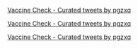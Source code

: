 <html>
<meta name="twitter:card" content="summary_large_image">
<meta name="twitter:site" content="@pgzxq">
<meta name="twitter:creator" content="@pgzxq">
<meta name="twitter:title" content="Covid-19 Vaccine Availability">
<meta name="twitter:description" content="Get realtime feed of vaccines.">
<meta name="twitter:image" content="https://1gew6o3qn6vx9kp3s42ge0y1-wpengine.netdna-ssl.com/wp-content/uploads/prod/2020/12/GettyImages-1248797862-scaled.jpg">

<body>
 
   <a class="twitter-timeline" href="https://twitter.com/pgzxq/timelines/1406891686534418433">Vaccine Check - Curated tweets by pgzxq</a> <script async src="https://platform.twitter.com/widgets.js" charset="utf-8"></script>
  
  
 <a class="twitter-timeline" href="https://twitter.com/pgzxq/timelines/1406563336611713028">Vaccine Check - Curated tweets by pgzxq</a> <script async src="https://platform.twitter.com/widgets.js" charset="utf-8"></script>
 
 
  <a class="twitter-timeline" href="https://twitter.com/pgzxq/timelines/1407741061036793856">Vaccine Check - Curated tweets by pgzxq</a> <script async src="https://platform.twitter.com/widgets.js" charset="utf-8"></script>
 
 
  </body>
  
</html>
